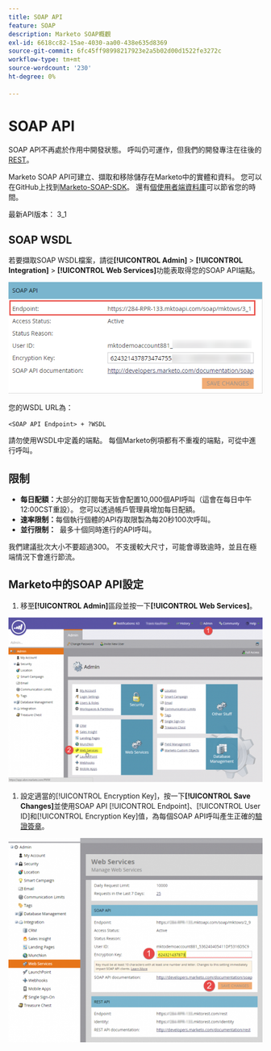 ```yaml
---
title: SOAP API
feature: SOAP
description: Marketo SOAP概觀
exl-id: 6618cc82-15ae-4030-aa00-438e635d8369
source-git-commit: 6fc45ff98998217923e2a5b02d00d1522fe3272c
workflow-type: tm+mt
source-wordcount: '230'
ht-degree: 0%

---
```


# SOAP API

SOAP API不再處於作用中開發狀態。 呼叫仍可運作，但我們的開發專注在往後的[REST](https://developer.adobe.com/marketo-apis/)。

Marketo SOAP API可建立、擷取和移除儲存在Marketo中的實體和資料。 您可以在GitHub上找到[Marketo-SOAP-SDK](https://github.com/Marketo/SOAP-API-Java-Client)。 還有[個使用者端資料庫](https://github.com/Marketo/Community-Supported-Client-Libraries)可以節省您的時間。

最新API版本： 3_1

## SOAP WSDL

若要擷取SOAP WSDL檔案，請從&#x200B;**[!UICONTROL Admin]** > **[!UICONTROL Integration]** > **[!UICONTROL Web Services]**&#x200B;功能表取得您的SOAP API端點。

![SOAP端點](assets/endpoint-soap.png)

您的WSDL URL為：

`<SOAP API Endpoint> + ?WSDL`

請勿使用WSDL中定義的端點。 每個Marketo例項都有不重複的端點，可從中進行呼叫。

## 限制

- **每日配額：**&#x200B;大部分的訂閱每天皆會配置10,000個API呼叫（這會在每日中午12:00CST重設）。 您可以透過帳戶管理員增加每日配額。
- **速率限制：**&#x200B;每個執行個體的API存取限製為每20秒100次呼叫。
- **並行限制：**  最多十個同時進行的API呼叫。

我們建議批次大小不要超過300。 不支援較大尺寸，可能會導致逾時，並且在極端情況下會進行節流。

## Marketo中的SOAP API設定

1. 移至&#x200B;**[!UICONTROL Admin]**&#x200B;區段並按一下&#x200B;**[!UICONTROL Web Services]**。

![admin-web-services2](assets/admin-web-services2.png)

1. 設定適當的[!UICONTROL Encryption Key]，按一下&#x200B;**[!UICONTROL Save Changes]**&#x200B;並使用SOAP API [!UICONTROL Endpoint]、[!UICONTROL User ID]和[!UICONTROL Encryption Key]值，為每個SOAP API呼叫產生正確的[驗證簽章](authentication-signature.md)。

![admin-web-services3](assets/admin-web-services3.png)

